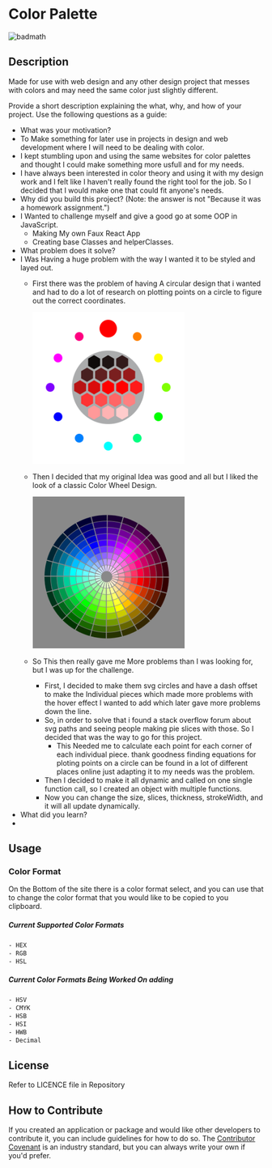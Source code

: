 # Color Palette

![badmath](https://img.shields.io/badge/Web%20Design-Color%20Generator-orange)

## Description

Made for use with web design and any other design project that messes with colors and may need the same color just slightly different.

Provide a short description explaining the what, why, and how of your project. Use the following questions as a guide:

- What was your motivation?
- To Make something for later use in projects in design and web development where I will need to be dealing with color.
- I kept stumbling upon and using the same websites for color palettes and thought I could make something more usfull and for my needs.
- I have always been interested in color theory and using it with my design work and I felt like I haven't really found the right tool for the job. So I decided that I would make one that could fit anyone's needs.
- Why did you build this project? (Note: the answer is not "Because it was a homework assignment.")
- I Wanted to challenge myself and give a good go at some OOP in JavaScript.
  - Making My own Faux React App
  - Creating base Classes and helperClasses.
- What problem does it solve?
- I Was Having a huge problem with the way I wanted it to be styled and layed out.
  - First there was the problem of having A circular design that i wanted and had to do a lot of research on plotting points on a circle to figure out the correct coordinates.
  
    <img alt="Original Look" height="300" src="images/original-look.png" width="300"/>
  - Then I decided that my original Idea was good and all but I liked the look of a classic Color Wheel Design.
  
    <img alt="Updated Look" height="300" src="images/updated-look.png" width="300"/>
  - So This then really gave me More problems than I was looking for, but I was up for the challenge.
    - First, I decided to make them svg circles and have a dash offset to make the Individual pieces which made more problems with the hover effect I wanted to add which later gave more problems down the line.
    - So, in order to solve that i found a stack overflow forum about svg paths and seeing people making pie slices with those. So I decided that was the way to go for this project.
      - This Needed me to calculate each point for each corner of each individual piece. thank goodness finding equations for ploting points on a circle can be found in a lot of different places online just adapting it to my needs was the problem.
    - Then I decided to make it all dynamic and called on one single function call, so I created an object with multiple functions.
    - Now you can change the size, slices, thickness, strokeWidth, and it will all update dynamically.
- What did you learn?
- 

## Usage

### Color Format

On the Bottom of the site there is a color format select, and you can use that to change the color format that you would like to be copied to you clipboard.

  ##### Current Supported Color Formats
  
    - HEX
    - RGB
    - HSL

  ##### Current Color Formats Being Worked On adding
  
    - HSV
    - CMYK
    - HSB
    - HSI
    - HWB
    - Decimal

## License

Refer to LICENCE file in Repository

## How to Contribute

If you created an application or package and would like other developers to contribute it, you can include guidelines for how to do so. The [Contributor Covenant](https://www.contributor-covenant.org/) is an industry standard, but you can always write your own if you'd prefer.

